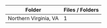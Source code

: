 | Folder                |   Files / Folders |
|-----------------------|-------------------|
| Northern Virginia, VA |                 1 |